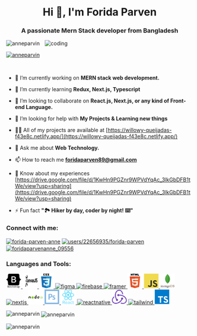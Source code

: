 <h1 align="center">Hi 👋, I'm Forida Parven</h1>
<h3 align="center">A passionate Mern Stack developer from Bangladesh</h3>
<img align="right" alt="coding" width="400" src="https://www.freepik.com/premium-vector/girl-coding-designing-with-pc-illustration_27976279.htm"/>

<p align="left"> <img src="https://komarev.com/ghpvc/?username=anneparvin&label=Profile%20views&color=0e75b6&style=flat" alt="anneparvin" /> </p>

<p align="left"> <a href="https://github.com/ryo-ma/github-profile-trophy"><img src="https://github-profile-trophy.vercel.app/?username=anneparvin" alt="anneparvin" /></a> </p>

<p align="left"> <a href="https://twitter.com/" target="blank"><img src="https://img.shields.io/twitter/follow/?logo=twitter&style=for-the-badge" alt="" /></a> </p>

- 🔭 I’m currently working on **MERN stack web development.**

- 🌱 I’m currently learning **Redux, Next.js, Typescript**

- 👯 I’m looking to collaborate on **React.js, Next.js, or any kind of Front-end Language.**

- 🤝 I’m looking for help with **My Projects & Learning new things**

- 👨‍💻 All of my projects are available at [https://willowy-queijadas-f43e8c.netlify.app/](https://willowy-queijadas-f43e8c.netlify.app/)

- 💬 Ask me about **Web Technology.**

- 📫 How to reach me **foridaparven89@gmail.com**

- 📄 Know about my experiences [https://drive.google.com/file/d/1KwHn9PGZnr9WPVdYqAc_3lkGbDFB1tWe/view?usp=sharing](https://drive.google.com/file/d/1KwHn9PGZnr9WPVdYqAc_3lkGbDFB1tWe/view?usp=sharing)

- ⚡ Fun fact **"🏞️ Hiker by day, coder by night! ⌨️"**

<h3 align="left">Connect with me:</h3>
<p align="left">
<a href="https://linkedin.com/in/forida-parven-anne" target="blank"><img align="center" src="https://raw.githubusercontent.com/rahuldkjain/github-profile-readme-generator/master/src/images/icons/Social/linked-in-alt.svg" alt="forida-parven-anne" height="30" width="40" /></a>
<a href="https://stackoverflow.com/users/users/22656935/forida-parven" target="blank"><img align="center" src="https://raw.githubusercontent.com/rahuldkjain/github-profile-readme-generator/master/src/images/icons/Social/stack-overflow.svg" alt="users/22656935/forida-parven" height="30" width="40" /></a>
<a href="https://discord.gg/foridaparvenanne_09556" target="blank"><img align="center" src="https://raw.githubusercontent.com/rahuldkjain/github-profile-readme-generator/master/src/images/icons/Social/discord.svg" alt="foridaparvenanne_09556" height="30" width="40" /></a>
</p>

<h3 align="left">Languages and Tools:</h3>
<p align="left"> <a href="https://getbootstrap.com" target="_blank" rel="noreferrer"> <img src="https://raw.githubusercontent.com/devicons/devicon/master/icons/bootstrap/bootstrap-plain-wordmark.svg" alt="bootstrap" width="40" height="40"/> </a> <a href="https://canvasjs.com" target="_blank" rel="noreferrer"> <img src="https://raw.githubusercontent.com/Hardik0307/Hardik0307/master/assets/canvasjs-charts.svg" alt="canvasjs" width="40" height="40"/> </a> <a href="https://www.w3schools.com/css/" target="_blank" rel="noreferrer"> <img src="https://raw.githubusercontent.com/devicons/devicon/master/icons/css3/css3-original-wordmark.svg" alt="css3" width="40" height="40"/> </a> <a href="https://www.figma.com/" target="_blank" rel="noreferrer"> <img src="https://www.vectorlogo.zone/logos/figma/figma-icon.svg" alt="figma" width="40" height="40"/> </a> <a href="https://firebase.google.com/" target="_blank" rel="noreferrer"> <img src="https://www.vectorlogo.zone/logos/firebase/firebase-icon.svg" alt="firebase" width="40" height="40"/> </a> <a href="https://www.framer.com/" target="_blank" rel="noreferrer"> <img src="https://www.vectorlogo.zone/logos/framer/framer-icon.svg" alt="framer" width="40" height="40"/> </a> <a href="https://www.w3.org/html/" target="_blank" rel="noreferrer"> <img src="https://raw.githubusercontent.com/devicons/devicon/master/icons/html5/html5-original-wordmark.svg" alt="html5" width="40" height="40"/> </a> <a href="https://developer.mozilla.org/en-US/docs/Web/JavaScript" target="_blank" rel="noreferrer"> <img src="https://raw.githubusercontent.com/devicons/devicon/master/icons/javascript/javascript-original.svg" alt="javascript" width="40" height="40"/> </a> <a href="https://www.mongodb.com/" target="_blank" rel="noreferrer"> <img src="https://raw.githubusercontent.com/devicons/devicon/master/icons/mongodb/mongodb-original-wordmark.svg" alt="mongodb" width="40" height="40"/> </a> <a href="https://nextjs.org/" target="_blank" rel="noreferrer"> <img src="https://cdn.worldvectorlogo.com/logos/nextjs-2.svg" alt="nextjs" width="40" height="40"/> </a> <a href="https://nodejs.org" target="_blank" rel="noreferrer"> <img src="https://raw.githubusercontent.com/devicons/devicon/master/icons/nodejs/nodejs-original-wordmark.svg" alt="nodejs" width="40" height="40"/> </a> <a href="https://www.photoshop.com/en" target="_blank" rel="noreferrer"> <img src="https://raw.githubusercontent.com/devicons/devicon/master/icons/photoshop/photoshop-line.svg" alt="photoshop" width="40" height="40"/> </a> <a href="https://reactjs.org/" target="_blank" rel="noreferrer"> <img src="https://raw.githubusercontent.com/devicons/devicon/master/icons/react/react-original-wordmark.svg" alt="react" width="40" height="40"/> </a> <a href="https://reactnative.dev/" target="_blank" rel="noreferrer"> <img src="https://reactnative.dev/img/header_logo.svg" alt="reactnative" width="40" height="40"/> </a> <a href="https://redux.js.org" target="_blank" rel="noreferrer"> <img src="https://raw.githubusercontent.com/devicons/devicon/master/icons/redux/redux-original.svg" alt="redux" width="40" height="40"/> </a> <a href="https://tailwindcss.com/" target="_blank" rel="noreferrer"> <img src="https://www.vectorlogo.zone/logos/tailwindcss/tailwindcss-icon.svg" alt="tailwind" width="40" height="40"/> </a> <a href="https://www.typescriptlang.org/" target="_blank" rel="noreferrer"> <img src="https://raw.githubusercontent.com/devicons/devicon/master/icons/typescript/typescript-original.svg" alt="typescript" width="40" height="40"/> </a> </p>

<p><img align="left" src="https://github-readme-stats.vercel.app/api/top-langs?username=anneparvin&show_icons=true&locale=en&layout=compact" alt="anneparvin" /></p>

<p>&nbsp;<img align="center" src="https://github-readme-stats.vercel.app/api?username=anneparvin&show_icons=true&locale=en" alt="anneparvin" /></p>

<p><img align="center" src="https://github-readme-streak-stats.herokuapp.com/?user=anneparvin&" alt="anneparvin" /></p>
